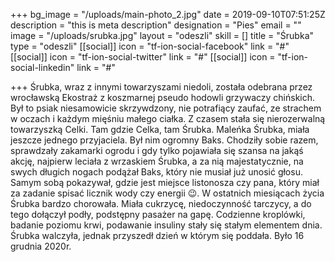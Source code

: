 +++
bg_image = "/uploads/main-photo_2.jpg"
date = 2019-09-10T07:51:25Z
description = "this is meta description"
designation = "Pies"
email = ""
image = "/uploads/srubka.jpg"
layout = "odeszli"
skill = []
title = "Śrubka"
type = "odeszli"
[[social]]
icon = "tf-ion-social-facebook"
link = "#"
[[social]]
icon = "tf-ion-social-twitter"
link = "#"
[[social]]
icon = "tf-ion-social-linkedin"
link = "#"

+++
Śrubka, wraz z innymi towarzyszami niedoli, została odebrana przez wrocławską Ekostraż z koszmarnej pseudo hodowli grzywaczy chińskich.  Był to psiak niesamowicie skrzywdzony, nie potrafiący zaufać, ze strachem w oczach i każdym mięśniu małego ciałka. Z czasem stała się nierozerwalną towarzyszką Celki. Tam gdzie Celka, tam Śrubka. Maleńka Śrubka, miała jeszcze jednego przyjaciela. Był nim ogromny Baks. Chodziły sobie razem, sprawdzały zakamarki ogrodu i gdy tylko pojawiała się szansa na jakąś akcję, najpierw leciała z wrzaskiem Śrubka, a za nią majestatycznie, na swych długich nogach podążał Baks, który nie musiał już unosić głosu. Samym sobą pokazywał, gdzie jest miejsce listonosza czy pana, który miał za zadanie spisać licznik wody czy energii 😉. W ostatnich miesiącach życia Śrubka bardzo chorowała. Miała cukrzycę, niedoczynność tarczycy, a do tego dołączył podły, podstępny pasażer na gapę. Codzienne kroplówki, badanie poziomu krwi, podawanie insuliny stały się stałym elementem dnia. Śrubka walczyła, jednak przyszedł dzień w którym się poddała. Było 16 grudnia 2020r.